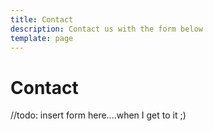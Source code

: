 ```yaml
---
title: Contact
description: Contact us with the form below
template: page
---
```


# Contact

//todo: insert form here....when I get to it ;)
